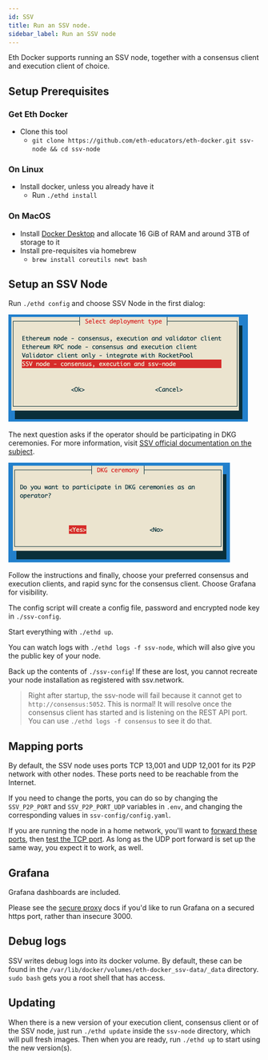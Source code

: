 ```yaml
---
id: SSV
title: Run an SSV node.
sidebar_label: Run an SSV node
---
```


Eth Docker supports running an SSV node, together with a consensus client and execution client of choice.

## Setup Prerequisites
### Get Eth Docker
- Clone this tool
  - `git clone https://github.com/eth-educators/eth-docker.git ssv-node && cd ssv-node`

### On Linux
- Install docker, unless you already have it
  - Run `./ethd install`

### On MacOS
- Install [Docker Desktop](https://www.docker.com/products/docker-desktop) and allocate 16 GiB of RAM and around 3TB
of storage to it
- Install pre-requisites via homebrew
  - `brew install coreutils newt bash`

## Setup an SSV Node

Run `./ethd config` and choose SSV Node in the first dialog:

![eth-docker deployment type dialog](../../static/img/ssv-node.png)

The next question asks if the operator should be participating in DKG ceremonies. For more information, visit [SSV official documentation on the subject](https://docs.ssv.network/developers/tools/ssv-dkg-client).

![eth-docker deployment type dialog](../../static/img/dkg.png)

Follow the instructions and finally, choose your preferred consensus and execution clients, and
rapid sync for the consensus client. Choose Grafana for visibility.

The config script will create a config file, password and encrypted node key in `./ssv-config`.

Start everything with `./ethd up`.

You can watch logs with `./ethd logs -f ssv-node`, which will also give you the public key of your node.

Back up the contents of `./ssv-config`! If these are lost, you cannot recreate your node installation as registered
with ssv.network.

>Right after startup, the ssv-node will fail because it cannot get to `http://consensus:5052`. This is normal! It will
resolve once the consensus client has started and is listening on the REST API port. You can use
`./ethd logs -f consensus` to see it do that.

## Mapping ports

By default, the SSV node uses ports TCP 13,001 and UDP 12,001 for its P2P network with other nodes. These ports need to
be reachable from the Internet.

If you need to change the ports, you can do so by changing the `SSV_P2P_PORT` and `SSV_P2P_PORT_UDP` variables in
`.env`, and changing the corresponding values in `ssv-config/config.yaml`.

If you are running the node in a home network, you'll want to [forward these ports](https://portforward.com/router.htm),
then [test the TCP port](https://www.yougetsignal.com/tools/open-ports/). As long as the UDP port forward is set up the
same way, you expect it to work, as well.

## Grafana

Grafana dashboards are included.

Please see the [secure proxy](../Usage/ReverseProxy.md) docs if you'd like to run Grafana on a secured https port,
rather than insecure 3000.

## Debug logs

SSV writes debug logs into its docker volume. By default, these can be found in the
`/var/lib/docker/volumes/eth-docker_ssv-data/_data` directory. `sudo bash` gets you a root shell that has access.

## Updating

When there is a new version of your execution client, consensus client or of the SSV node, just run `./ethd update`
inside the `ssv-node` directory, which will pull fresh images. Then when you are ready, run `./ethd up` to start using
the new version(s).
